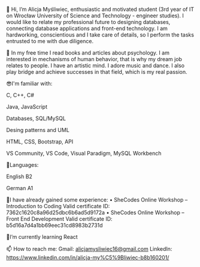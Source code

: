 👋 Hi, I’m Alicja Myśliwiec, enthusiastic and motivated student (3rd year of IT on Wrocław University of Science and Technology - engineer studies). I would like to relate my professional future to designing databases, connecting database applications and front-end technology. I am hardworking, conscientious and I take care of details, so I perform the tasks entrusted to me with due diligence.

👀 In my free time I read books and articles about psychology. I am interested in mechanisms of human behavior, that is why my dream job relates to people. I have an artistic mind. I adore music and dance. I also play bridge and achieve successes in that field, which is my real passion.

😎I'm familiar with:

C, C++, C#

Java, JavaScript

Databases, SQL/MySQL

Desing patterns and UML

HTML, CSS, Bootstrap, API

VS Community, VS Code, Visual Paradigm, MySQL Workbench

💬Languages:

English B2

German A1


💪I have already gained some experience:
•	SheCodes Online Workshop – Introduction to Coding
Valid certificate ID: 7362c1620c8a96d25dbc6b6ad5d9172a
•	SheCodes Online Workshop – Front End Development
Valid certificate ID: b5d16a7d4a1bb69eec31cd8983b2731d

🌱I’m currently learning React 
 
📫 How to reach me:
Gmail: alicjamysliwiec16@gmail.com
LinkedIn: https://www.linkedin.com/in/alicja-my%C5%9Bliwiec-b8b160201/
